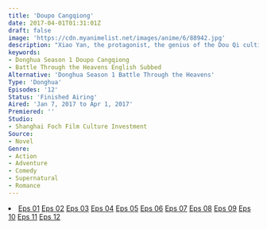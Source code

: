```yaml
---
title: 'Doupo Cangqiong'
date: 2017-04-01T01:31:01Z
draft: false
image: 'https://cdn.myanimelist.net/images/anime/6/88942.jpg'
description: "Xiao Yan, the protagonist, the genius of the Dou Qi cultivation in the history of Xiao Clan. At the age of 4, he began to practice the Dou Qi cultivation. At the age of 10, he had the temperament of nine-stage Dou Disciple. At the age of 11, he broke through the tenth stage and became the youngest Dou Practitioner in the clan for centuries. However, at the age of 12, he “lost” his cultivation ability and only stagnated as third stage Dou Disciple. For three years, faced with cold gazes of clan, scorned by others, and the fiancée renounced the marriage... all kinds of blows followed. Just as he was about to fall in despair, spiritual body emerged from the ring in his hand, and a brand new door opened in front of him! Xiao Yan has once again become a leader of the younger generation of the clan, and he is admired by everyone, but he is not satisfied with it. In order to return the shame of renouncing the marriage, Xiao Yan came to the Magical Beast Mountain Range and, with the help of the Yao Lao, further improved his cultivation level..."
keywords:
- Donghua Season 1 Doupo Cangqiong
- Battle Through the Heavens English Subbed
Alternative: 'Donghua Season 1 Battle Through the Heavens'
Type: 'Donghua'
Episodes: '12'
Status: 'Finished Airing'
Aired: 'Jan 7, 2017 to Apr 1, 2017'
Premiered: ''
Studio:
- Shanghai Foch Film Culture Investment
Source:
- Novel
Genre:
- Action
- Adventure
- Comedy
- Supernatural
- Romance
---
```


<div class="bc-1 d-g p-5">
<li class="d-g gg-5 gtc-e">
  <a id="allvideo" href="#" data-video="//embed.hugonime.repl.co/videogd.php?id=HRSCWS1bvyD9jzYfxPKU2gwras9wSbpN" rel=nofollow">Eps 01</a>
  <a id="allvideo" href="#" data-video="//embed.hugonime.repl.co/videogd.php?id=dhRXFbUpwId8qh_D0lZIkdCDRJcRuvCC" rel=nofollow">Eps 02</a>
  <a id="allvideo" href="#" data-video="//embed.hugonime.repl.co/videogd.php?id=QUB3zLzBk2bEejjcubmL_oa-ozH2h1gL" rel=nofollow">Eps 03</a>
  <a id="allvideo" href="#" data-video="//embed.hugonime.repl.co/videogd.php?id=J-Lo9nySegVlsCca5ftmFVoJ_8pCu-sg" rel=nofollow">Eps 04</a>
  <a id="allvideo" href="#" data-video="//embed.hugonime.repl.co/videogd.php?id=g6V5oVUaa79SFXRqzWtfg9qsXtMC8-Rm" rel=nofollow">Eps 05</a>
  <a id="allvideo" href="#" data-video="//embed.hugonime.repl.co/videogd.php?id=sY8K4qgIouRj7M7f8Yyx4M99vvmcfztU" rel=nofollow">Eps 06</a>
  <a id="allvideo" href="#" data-video="//embed.hugonime.repl.co/videogd.php?id=xAGboGFxRdfNzA_wqznP5LPyiDjqQoRo" rel=nofollow">Eps 07</a>
  <a id="allvideo" href="#" data-video="//embed.hugonime.repl.co/videogd.php?id=5ac2EUw3aoM7cJNhV9i9IXqLBETeECas" rel=nofollow">Eps 08</a>
  <a id="allvideo" href="#" data-video="//embed.hugonime.repl.co/videogd.php?id=BtOcygTy794CYgJtnBNK692UUGfc3b1I" rel=nofollow">Eps 09</a>
  <a id="allvideo" href="#" data-video="//embed.hugonime.repl.co/videogd.php?id=5nBs2AlnRYWYtGCfyvQTy6DYxh7PrnQr" rel=nofollow">Eps 10</a>
  <a id="allvideo" href="#" data-video="//embed.hugonime.repl.co/videogd.php?id=545W3_HrZxnlrMJg7aCN5KJMlsbu4CP8" rel=nofollow">Eps 11</a>
  <a id="allvideo" href="#" data-video="//embed.hugonime.repl.co/videogd.php?id=VDh4wRdzfscV_D99wgReODYxyFFvcoUE" rel=nofollow">Eps 12</a>
</li>
</div>